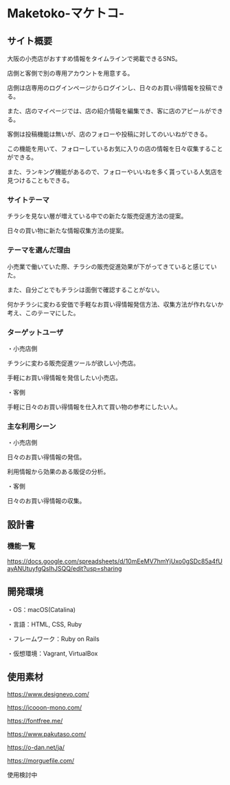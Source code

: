 # Maketoko-マケトコ-　

## サイト概要
大阪の小売店がおすすめ情報をタイムラインで掲載できるSNS。

店側と客側で別の専用アカウントを用意する。

店側は店専用のログインページからログインし、日々のお買い得情報を投稿できる。

また、店のマイページでは、店の紹介情報を編集でき、客に店のアピールができる。

客側は投稿機能は無いが、店のフォローや投稿に対してのいいねができる。

この機能を用いて、フォローしているお気に入りの店の情報を日々収集することができる。

また、ランキング機能があるので、フォローやいいねを多く貰っている人気店を見つけることもできる。

### サイトテーマ
チラシを見ない層が増えている中での新たな販売促進方法の提案。

日々の買い物に新たな情報収集方法の提案。

### テーマを選んだ理由
小売業で働いていた際、チラシの販売促進効果が下がってきていると感じていた。

また、自分ごとでもチラシは面倒で確認することがない。

何かチラシに変わる安価で手軽なお買い得情報発信方法、収集方法が作れないか考え、このテーマにした。

### ターゲットユーザ
・小売店側

チラシに変わる販売促進ツールが欲しい小売店。

手軽にお買い得情報を発信したい小売店。

・客側

手軽に日々のお買い得情報を仕入れて買い物の参考にしたい人。

### 主な利用シーン
・小売店側

日々のお買い得情報の発信。

利用情報から効果のある販促の分析。

・客側

日々のお買い得情報の収集。

## 設計書

### 機能一覧
https://docs.google.com/spreadsheets/d/10mEeMV7hmYjUxo0gSDc85a4fUayANUtuyfgQsIhJSQQ/edit?usp=sharing

## 開発環境
・OS：macOS(Catalina)

・言語：HTML, CSS, Ruby

・フレームワーク：Ruby on Rails

・仮想環境：Vagrant, VirtualBox

## 使用素材
https://www.designevo.com/

https://icooon-mono.com/

https://fontfree.me/

https://www.pakutaso.com/

https://o-dan.net/ja/

https://morguefile.com/

使用検討中
